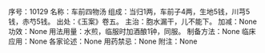 序号：10129
名称：车前四物汤
组成：当归1两，车前子4两，生地5钱，川芎5钱，赤芍5钱。
出处：《玉案》卷五。
主治：胞水漏干，儿不能下。
加减：None
功效：None
用法用量：水煎，临服时加酒酿1钟，同服。
制备方法：None
临床应用：None
各家论述：None
用药禁忌：None
附注：None
